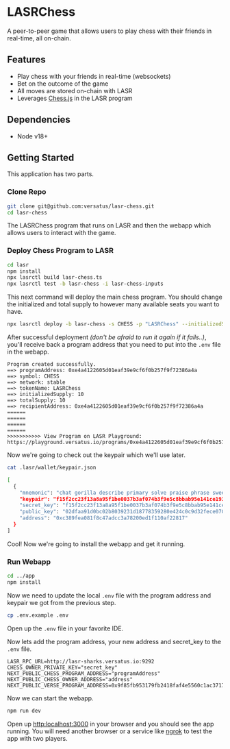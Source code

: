 # LASRChess
A peer-to-peer game that allows users to play chess with their friends in real-time, all on-chain.

## Features
- Play chess with your friends in real-time (websockets)
- Bet on the outcome of the game
- All moves are stored on-chain with LASR
- Leverages [Chess.js](https://github.com/jhlywa/chess.js) in the LASR program

## Dependencies
- Node v18+

## Getting Started
This application has two parts.

### Clone Repo
```bash
git clone git@github.com:versatus/lasr-chess.git
cd lasr-chess
```

The LASRChess program that runs on LASR and then the webapp which allows users to interact with the game.


### Deploy Chess Program to LASR
```bash
cd lasr
npm install
npx lasrctl build lasr-chess.ts
npx lasrctl test -b lasr-chess -i lasr-chess-inputs
```
This next command will deploy the main chess program. You should change the initialized and total
supply to however many available seats you want to have. 
```bash
npx lasrctl deploy -b lasr-chess -s CHESS -p "LASRChess" --initializedSupply 10 --totalSupply 10
```
After successful deployment _(don't be afraid to run it again if it fails..)_, you'll receive
back a program address that you need to put into the 
`.env` file in the webapp.

```shell
Program created successfully.
==> programAddress: 0xe4a4122605d01eaf39e9cf6f0b257f9f72386a4a
==> symbol: CHESS
==> network: stable
==> tokenName: LASRChess
==> initializedSupply: 10
==> totalSupply: 10
==> recipientAddress: 0xe4a4122605d01eaf39e9cf6f0b257f9f72386a4a
======
======
======
======
>>>>>>>>>>> View Program on LASR Playground:
https://playground.versatus.io/programs/0xe4a4122605d01eaf39e9cf6f0b257f9f72386a4a
```


Now we're going to check out the keypair which we'll use later.
```bash
cat .lasr/wallet/keypair.json

[
  {
    "mnemonic": "chat gorilla describe primary solve praise phrase sweet limit scan unknown market",
    "keypair": "f15f2cc23f13a8a95f1be0037b3af074b3f9e5c8bbab95e141ce19361ffb3f89",
    "secret_key": "f15f2cc23f13a8a95f1be0037b3af074b3f9e5c8bbab95e141ce19361ffb3f89",
    "public_key": "02dfaa91d0bc02b8039231d18778359280e424c0c9d32fece070b76ef4959f1246",
    "address": "0xc389fea081f8c47adcc3a78200ed1f110af22817"
  }
]
```

Cool! Now we're going to install the webapp and get it running.

### Run Webapp
```bash
cd ../app
npm install
```

Now we need to update the local `.env` file with the program address and keypair we got
from the previous step.

```bash
cp .env.example .env
```

Open up the `.env` file in your favorite IDE.

Now lets add the program address, your new address and secret_key to the `.env` file.

```dotenv
LASR_RPC_URL=http://lasr-sharks.versatus.io:9292
CHESS_OWNER_PRIVATE_KEY="secret_key"
NEXT_PUBLIC_CHESS_PROGRAM_ADDRESS="programAddress"
NEXT_PUBLIC_CHESS_OWNER_ADDRESS="address"
NEXT_PUBLIC_VERSE_PROGRAM_ADDRESS=0x9f85fb953179fb2418faf4e5560c1ac3717e8c0f
```

Now we can start the webapp.

```bash
npm run dev
```

Open up [http:localhost:3000](http:localhost:3000) in your browser and you should see the app running.
You will need another browser or a service like [ngrok](https://ngrok.com/) to test the app with two players.



